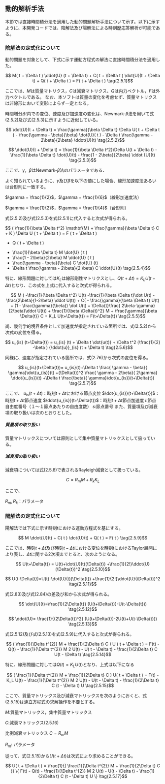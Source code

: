 <script type="text/x-mathjax-config">
MathJax.Hub.Config({
  tex2jax: {
    inlineMath: [['$','$'], ['\\(','\\)']],
    processEscapes: true
  },
  CommonHTML: { matchFontHeight: true },
  displayAlign: "center"
});
</script>
<script async src="https://cdn.mathjax.org/mathjax/latest/MathJax.js?config=TeX-AMS_CHTML"></script>

## 動的解析手法

本節では直接時間積分法を適用した動的問題解析手法について示す。以下に示すように、本開発コードでは、陰解法及び陽解法による時刻歴応答解析が可能である。

### 陰解法の定式化について

動的問題を対象として、下式に示す運動方程式の解法に直接時間積分法を適用した。

$$
M( t + \Delta t ) \ddot{U} (t + \Delta t) + C( t + \Delta t ) \dot{U}(t + \Delta t) + Q( t + \Delta t ) = F( t + \Delta t )
\tag{2.5.1}$$

ここでは、$M$は質量マトリクス，$C$は減衰マトリクス、$Q$は内力ベクトル，$F$は外力ベクトルである。
なお、本ソフトは質量の変化を考慮せず、質量マトリクスは非線形において変形によらず一定となる。

時間増分$\Delta t$内での変位、速度及び加速度の変化は、Newmark-$\beta$法を用いて式(2.5.2)及び式(2.5.3)に示すように近似している。

$$
\dot{U}(t + \Delta t) =
\frac{\gamma}{\beta \Delta t} \Delta U( t + \Delta t ) - \frac{\gamma - \beta}{\beta} \dot{U}( t ) - \Delta t \frac{\gamma - 2\beta}{2\beta} \ddot{U}(t)
\tag{2.5.2}$$

$$
\ddot{U}(t + \Delta t) = \frac{1}{\beta \Delta t^2}\Delta U(t + \Delta t) - \frac{1}{\beta \Delta t} \dot{U}(t) - \frac{1 - 2\beta}{2\beta} \ddot {U}(t)
\tag{2.5.3}$$

ここで、$\gamma$，$\beta$はNewmark-$\beta$法のパラメータである．

よく知られているように、$\gamma$及び$\beta$を以下の値にした場合、線形加速度法あるいは台形則に一致する。

$\gamma = \frac{1}{2}$，$\gamma = \frac{1}{6}$（線形加速度法）

$\gamma = \frac{1}{2}$，$\gamma = \frac{1}{4}$（台形則）

式(2.5.2)及び式(2.5.3)を式(2.5.1)に代入すると次式が得られる。

$$
( \frac{1}{\beta \Delta t^2} \mathbf{M} + \frac{\gamma}{\beta \Delta t} C + K ) \Delta U ( t + \Delta t ) = F ( t + \Delta t )
- Q ( t + \Delta t )
+ \frac{1}{\beta \Delta t} M \dot{U} ( t )
+ \frac{1 - 2\beta}{2\beta} M \ddot{U} ( t )
+ \frac{\gamma - \beta}{\beta} C \dot{U} (t)
+ \Delta t \frac{\gamma - 2\beta}{2 \beta} C \ddot{U}(t)
\tag{2.5.4}$$

特に、線形問題に対しては$K_L$は線形剛性マトリクスとし、$Q ( t + \Delta t ) = K_L U (t + \Delta t)$となり、この式を上式に代入すると次式が得られる。

$$
 M ( -\frac{1}{\beta \Delta t^2} U(t) -\frac{1}{\beta \Delta t}\dot U(t) - \frac{2\beta}{1-2\beta} \ddot U(t)) + C( - \frac{\gamma}{\beta \Delta t} U(t) + (1 - \frac{\gamma}{\beta}) \dot U(t) + \Delta{t}\frac{ 2\beta-\gamma}{2\beta}\ddot U(t)) + \frac{1}{\beta \Delta{t}^2} M + \frac{\gamma}{\beta \Delta{t}} C + K_L U(t+\Delta{t}) = F(t+\Delta{t})
\tag{2.5.5}$$

尚、幾何学的境界条件として加速度が指定されている箇所では、式(2.5.2)から次式の変位を得る。

$$
u_{is} (t+\Delta{t}) = u_{is} (t) + \Delta t \dot{u(t)} + \Delta t^2 (\frac{1}{2} -\beta ) {\ddot{u}}_{is} (t + \Delta t)
\tag{2.5.6}$$

同様に、速度が指定されている箇所では、式(2.76)から次式の変位を得る。

$$
u_{is}(t+\Delta{t})= u_{is}(t)+\Delta t
\frac{ \gamma - \beta}{ \gamma}\dot{u_{is}}(t)
+(\Delta{t})^2 \frac{ \gamma - 2\beta}{ 2\gamma}
\ddot{u_{is}}(t)
+\Delta t \frac{\beta}{ \gamma}\dot{u_{is}}(t+\Delta{t})
\tag{2.5.7}$$

ここで、
$u_{is}(t+\Delta{t})$：時刻$t+\Delta{t}$における節点変位
$\dot{u_{is}}(t+\Delta{t})$：時刻$t+\Delta{t}$節点速度
$\ddot{u_{is}}(t+\Delta{t})$：時刻$t+\Delta{t}$節点加速度
$i$:節点自由度番号（１〜１節点あたりの自由度数）
$s$:節点番号
また、質量項及び減衰項の取り扱いは次のとおりとした。

##### 質量項の取り扱い

質量マトリックスについては原則として集中質量マトリックスとして扱っている。

##### 減衰項の取り扱い

減衰項については式(2.5.8)で表されるRayleigh減衰として扱っている。

$$
C = R_m M + R_k K_L
\tag{2.5.8}$$

ここで、

$R_m, R_k$：パラメータ

### 陽解法の定式化について

陽解法では下式に示す時刻tにおける運動方程式を基にする。

$$
M \ddot{U}(t) + C( t ) \dot{U}(t) + Q( t ) = F( t )
\tag{2.5.9}$$

ここでは、時刻$t + \Delta t$及び時刻$t - \Delta t$における変位を時刻tにおけるTaylor展開により表し、$\Delta t$に関する2次項までとると、次のようになる。

$$
U(t+\Delta{t}) = U(t)+\dot{U}(t)(\Delta{t})
+\frac{1}{2!}\ddot{U}(\Delta{t})^2
\tag{2.5.10}$$

$$
U(t-\Delta{t})=U(t)-\dot{U}(t)(\Delta{t})
+\frac{1}{2!}\ddot{U}(\Delta{t})^2
\tag{2.5.11}$$

式(2.83)及び式(2.84)の差及び和から次式が得られる。

$$
\dot{U}(t)=\frac{1}{2\Delta{t}}
(U(t+\Delta{t})-U(t-\Delta{t}))
\tag{2.5.12}$$

$$
\ddot{U}=
\frac{1}{(2\Delta{t})^2}
(U(t+\Delta{t})-2U(t)+U(t-\Delta{t}))
\tag{2.5.13}$$

式(2.5.12)及び式(2.5.13)を式(2.5.9)に代入すると次式が得られる。

$$
( \frac{1}{\Delta t^{2}} M + \frac{1}{2\Delta t} C ) U ( t + \Delta t ) = F(t) - Q(t) - \frac{1}{\Delta t^{2}} M 2 U(t) - U( t - \Delta t) - \frac{1}{2\Delta t} C U(t - \Delta t)
\tag{2.5.14}$$

特に、線形問題に対しては$Q(t) = K_L U(t)$となり、上式は以下になる

$$
( \frac{1}{\Delta t^{2}} M + \frac{1}{2\Delta t} C ) U( t + \Delta t ) = F(t) - K_L U(t) - \frac{1}{\Delta t^{2}} M 2 U(t) - U(t - \Delta t) - \frac{1}{2\Delta t} C (t - \Delta t) U
\tag{2.5.15}$$

ここで、質量マトリックス及び減衰マトリックスを次のようにおくと、式(2.5.15)は連立方程式の求解操作を不要とする。

$M$:質量マトリックス，集中質量マトリックス

$C$:減衰マトリックス(2.5.16)

比例減衰マトリックス $C = R_m M$

$R_m$: パラメータ

従って、式(2.5.15)から$U(t+\Delta t)$は次式により求めることができる。

$$
U( t + \Delta t ) = \frac{1}{( \frac{1}{\Delta t^{2}} M + \frac{1}{2\Delta t} C )} \{ F(t) - Q(t) - \frac{1}{\Delta t^{2}} M 2 U(t) - U(t - \Delta t) - \frac{1}{2\Delta t} C (t - \Delta t) U \}
\tag{2.5.17}$$
